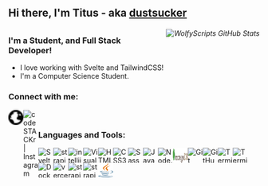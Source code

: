 ## Hi there, I'm Titus - aka [dustsucker][website]

###### <a href="https://github.com/anuraghazra/github-readme-stats"><img align="right" alt="WolfyScripts GitHub Stats" src="https://github-readme-streak-stats.herokuapp.com/?user=dustsucker&theme=material-palenight&hide_border=true"><a/>

### I'm a Student, and Full Stack Developer!

- I love working with Svelte and TailwindCSS!
- I'm a Computer Science Student.

### Connect with me:

[<img align="left" alt="codeSTACKr.com" style="stroke: #ffffff;"  width="30px" src="https://raw.githubusercontent.com/iconic/open-iconic/master/svg/globe.svg" />][website]
[<img align="left" alt="codeSTACKr | Instagram" width="30px" src="https://cdn.jsdelivr.net/npm/simple-icons@v3/icons/instagram.svg" />][instagram]

<br />

### Languages and Tools:

<p>

[<img align="left" alt="Svelte" width="30px" height="30px"  src="https://raw.githubusercontent.com/gilbarbara/logos/master/logos/svelte-icon.svg" />][svelte]
[<img align="left" alt="strapi" width="30px" height="30px" src="https://raw.githubusercontent.com/gilbarbara/logos/master/logos/tailwindcss-icon.svg" />][tailwindcss]
[<img align="left" alt="intellij" width="30px" height="30px" src="https://raw.githubusercontent.com/gilbarbara/logos/master/logos/intellij-idea.svg" />][intellij]
[<img align="left" alt="Visual Studio Code" width="30px" height="30px" src="https://raw.githubusercontent.com/gilbarbara/logos/master/logos/visual-studio-code.svg" />][vscode]
[<img align="left" alt="HTML5" width="30px" height="30px" src="https://raw.githubusercontent.com/gilbarbara/logos/master/logos/html-5.svg" />][html5]
[<img align="left" alt="CSS3" width="30px" height="30px" src="https://raw.githubusercontent.com/gilbarbara/logos/master/logos/css-3.svg" />][css3]
[<img align="left" alt="Sass" width="30px" height="30px" src="https://raw.githubusercontent.com/gilbarbara/logos/master/logos/sass.svg" />][sass]
[<img align="left" alt="JavaScript" width="30px" height="30px" src="https://raw.githubusercontent.com/gilbarbara/logos/master/logos/javascript.svg" />][javascript]
[<img align="left" alt="Node.js" width="30px" height="30px" src="https://raw.githubusercontent.com/gilbarbara/logos/master/logos/nodejs-icon.svg" />][nodejs]
[<img align="left" alt="MongoDB" width="30px" height="30px" src="https://raw.githubusercontent.com/gilbarbara/logos/master/logos/mongodb.svg" />][mongodb]
[<img align="left" alt="Git" width="30px" height="30px" src="https://raw.githubusercontent.com/gilbarbara/logos/master/logos/git-icon.svg" />][git]
[<img align="left" alt="GitHub" width="30px" height="30px" src="https://raw.githubusercontent.com/gilbarbara/logos/master/logos/github-icon.svg" />][github]
[<img align="left" alt="Terminal" width="30px" height="30px" src="https://raw.githubusercontent.com/gilbarbara/logos/master/logos/terminal.svg" />][terminal]
[<img align="left" alt="Terminal" width="30px" height="30px" src="https://raw.githubusercontent.com/gilbarbara/logos/master/logos/supabase-icon.svg" />][supabase]
[<img align="left" alt="Docker" width="30px" height="30px" src="https://raw.githubusercontent.com/gilbarbara/logos/master/logos/docker-icon.svg" />][docker]
[<img align="left" alt="vercel" width="30px" height="30px" src="https://raw.githubusercontent.com/gilbarbara/logos/master/logos/vercel-icon.svg" />][vercel]
[<img align="left" alt="strapi" width="30px" height="30px" src="https://raw.githubusercontent.com/gilbarbara/logos/master/logos/strapi-icon.svg" />][strapi]
[<img align="left" alt="strapi" width="30px" height="30px" src="https://raw.githubusercontent.com/gilbarbara/logos/master/logos/graphql.svg" />][graphql]
[<img align="left" alt="strapi" width="30px" height="30px" src="https://raw.githubusercontent.com/gilbarbara/logos/master/logos/java.svg" />][java]
</p>

<br>
<br>



[tailwindcss]: https://tailwindcss.com/

[java]: https://www.java.com/

[graphql]: https://graphql.org/

[strapi]: https://strapi.io/

[vercel]: https://vercel.com

[docker]: https://www.docker.com/

[supabase]: https://supabase.com/

[intellij]: https://www.jetbrains.com/idea/

[website]: https://breede.sh/

[instagram]: https://www.instagram.com/titus_ritus0307/

[vscode]: https://code.visualstudio.com/

[html5]: https://wiki.selfhtml.org/wiki/Schnell-Index/HTML

[css3]: https://wiki.selfhtml.org/wiki/Schnell-Index/CSS

[sass]: https://sass-lang.com/

[javascript]: https://javascript.info/

[github]: https://github.com/

[git]: https://git-scm.com/

[nodejs]: https://nodejs.org/

[mongodb]: https://www.mongodb.com/

[terminal]: https://github.com/Microsoft/Terminal

[svelte]: https://svelte.dev/
